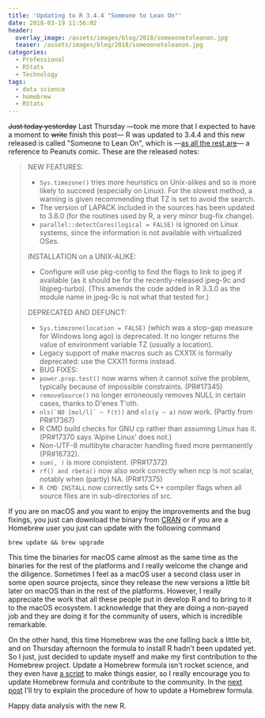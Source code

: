 ```yaml
---
title: 'Updating to R 3.4.4 "Someone to Lean On"'
date: 2018-03-19 11:56:02
header:
  overlay_image: /assets/images/blog/2018/someoonetoleanon.jpg
  teaser: /assets/images/blog/2018/someoonetoleanon.jpg
categories:
  - Professional
  - RStats
  - Technology
tags:
  - data science
  - homebrew
  - RStats
---
```

~~Just today yesterday~~ Last Thursday —took me more that I expected to have a moment to ~~write~~ finish this post— R was updated to 3.4.4 and this new released is called "Someone to Lean On", which is —[as all the rest are](http://livefreeordichotomize.com/2017/09/28/r-release-names/)— a reference to Peanuts comic. These are the released notes:

> NEW FEATURES:
>
>   * `Sys.timezone()` tries more heuristics on Unix-alikes and so is more likely to succeed (especially on Linux).  For the slowest method, a warning is given recommending that TZ is set to avoid the search.
>   * The version of LAPACK included in the sources has been updated to 3.8.0 (for the routines used by R, a very minor bug-fix change).
>   * `parallel::detectCores(logical = FALSE)` is ignored on Linux systems, since the information is not available with virtualized OSes.
>
> INSTALLATION on a UNIX-ALIKE:
>
>   * Configure will use pkg-config to find the flags to link to jpeg if available (as it should be for the recently-released jpeg-9c and libjpeg-turbo).  (This amends the code added in R 3.3.0 as the module name in jpeg-9c is not what that tested for.)
>
> DEPRECATED AND DEFUNCT:
>
>   * `Sys.timezone(location = FALSE)` (which was a stop-gap measure for Windows long ago) is deprecated.  It no longer returns the value of environment variable TZ (usually a location).
>   * Legacy support of make macros such as CXX1X is formally deprecated: use the CXX11 forms instead.
>   * BUG FIXES:
>   * `power.prop.test()` now warns when it cannot solve the problem, typically because of impossible constraints. (PR#17345)
>   * `removeSource()` no longer erroneously removes NULL in certain cases, thanks to D'enes T'oth.
>   * ``nls(`NO [mol/l]` ~ f(t))`` and `nls(y ~ a)` now work.  (Partly from PR#17367)
>   * R CMD build checks for GNU cp rather than assuming Linux has it. (PR#17370 says &#8216;Alpine Linux' does not.)
>   * Non-UTF-8 multibyte character handling fixed more permanently  (PR#16732).
>   * `sum(, )` is more consistent. (PR#17372)
>   * `rf() and rbeta()` now also work correctly when ncp is not scalar, notably when (partly) NA.  (PR#17375)
>   * `R CMD INSTALL` now correctly sets C++ compiler flags when all source files are in sub-directories of src.

If you are on macOS and you want to enjoy the improvements and the bug fixings, you just can download the binary from [CRAN](https://cran.r-project.org/bin/macosx/) or if you are a Homebrew user you just can update with the following command

```shell
brew update && brew upgrade
```

This time the binaries for macOS came almost as the same time as the binaries for the rest of the platforms and I really welcome the change and the diligence. Sometimes I feel as a macOS user a second class user in some open source projects, since they release the new versions a little bit later on macOS than in the rest of the platforms. However, I really appreciate the work that all these people put in develop R and to bring to it to the macOS ecosystem. I acknowledge that they are doing a non-payed job and they are doing it for the community of users, which is incredible remarkable.

On the other hand, this time Homebrew was the one falling back a little bit, and on Thursday afternoon the formula to install R hadn't been updated yet. So I just, just decided to update myself and make my first contribution to the Homebrew project. Update a Homebrew formula isn't rocket science, and they even have [a script](https://github.com/Homebrew/homebrew-core/blob/master/CONTRIBUTING.md#submit-a-version-upgrade-for-the-foo-formula) to make things easier, so I really encourage you to update Homebrew formula and contribute to the community. In the [next post](/blog/2018/03/19/how-i-updated-the-r-formula-in-homebrew/) I'll try to explain the procedure of how to update a Homebrew formula.

Happy data analysis with the new R.

